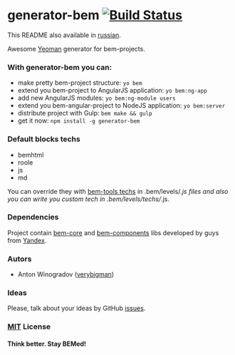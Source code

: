 # generator-bem [![Build Status](https://secure.travis-ci.org/verybigman/generator-bem.png?branch=master)](https://travis-ci.org/verybigman/generator-bem)

This README also available in [russian](https://github.com/verybigman/generator-bem/blob/master/README.ru.md).

Awesome [Yeoman](http://yeoman.io) generator for bem-projects.

### With generator-bem you can:

- make pretty bem-project structure: `yo bem`
- extend you bem-project to AngularJS application: `yo bem:ng-app`
- add new AngularJS modules: `yo bem:ng-module users`
- extend you bem-angular-project to NodeJS application: `yo bem:server`
- distribute project with Gulp: `bem make && gulp`
- get it now: `npm install -g generator-bem`

### Default blocks techs

- bemhtml
- roole
- js
- md

You can override they with [bem-tools techs](https://github.com/bem/bem-tools/tree/support/0.8.x/lib/techs/v2) in
.bem/levels/*.js files and also you can write you custom tech in .bem/levels/techs/*.js.

### Dependencies

Project contain [bem-core](https://github.com/bem/bem-core) and [bem-components](https://github.com/bem/bem-components)
libs developed by guys from [Yandex](http://yandex.ru).

### Autors

- Anton Winogradov ([verybigman](https://github.com/verybigman))

### Ideas

Please, talk about your ideas by GitHub [issues](https://github.com/verybigman/bem-ng/issues).

### [MIT](http://en.wikipedia.org/wiki/MIT_License) License

#### Think better. Stay BEMed!
